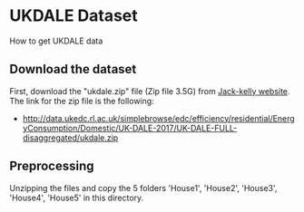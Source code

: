 # UKDALE Dataset

How to get UKDALE data

## Download the dataset

First, download the "ukdale.zip" file (Zip file 3.5G) from [Jack-kelly website](https://jack-kelly.com/data/). The link for the zip file is the following:

- http://data.ukedc.rl.ac.uk/simplebrowse/edc/efficiency/residential/EnergyConsumption/Domestic/UK-DALE-2017/UK-DALE-FULL-disaggregated/ukdale.zip

## Preprocessing

Unzipping the files and copy the 5 folders 'House1', 'House2', 'House3', 'House4', 'House5' in this directory.
